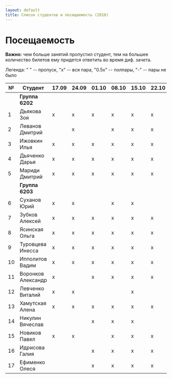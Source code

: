```yaml
---
layout: default
title: Список студентов и посещаемость (2010)
---
```


# Посещаемость

**Важно:** чем больше занятий пропустил студент, тем на большее количество билетов ему придется ответить во время диф. зачета.

Легенда: " " -- пропуск, "x" -- вся пара, "0.5x" -- полпары, "-" -- пары не было

|№ | Студент                   | 17.09 | 24.09 | 01.10 | 08.10 | 15.10 | 22.10 | 29.10 | 05.11 | 12.11 | 19.11 | 26.11 | 03.12 | 10.12 |
|--|---------------------------|-------|-------|-------|-------|-------|-------|-------|-------|-------|-------|-------|-------|-------|
|  | **Группа 6202**           |       |       |       |       |       |       |       |       |       |       |       |       |       |
|1 | Дьякова Зоя               |   x   |   x   |   x   |   x   |   x   |   x   |   x   |  --   |   x   |       |   x   |   x   |   x   |
|2 | Леванов Дмитрий           |       |   x   |       |   x   |   x   |   x   |   x   |  --   |   x   |       |   x   |   x   |       |
|3 | Ижовкин Илья              |   x   |   x   |   x   |   x   |   x   |   x   |   x   |  --   |   x   |   x   |   x   |   x   |   x   |
|4 | Дьяченко Дарья            |   x   |   x   |   x   |   x   |   x   |   x   |   x   |  --   |   x   |   x   |   x   |   x   |   x   |
|5 | Мариди Дмитрий            |   x   |   x   |   x   |   x   |   x   |   x   |   x   |  --   |   x   |   x   |   x   |       |   x   |
|  | **Группа 6203**           |       |       |       |       |       |       |       |  --   |       |       |       |       |       |
|6 | Суханов Юрий              |   x   |   x   |       |   x   |   x   |       |       |  --   |   x   |   x   |       |   x   |       |
|7 | Зубков Алексей            |   x   |   x   |   x   |   x   |   x   |   x   |   x   |  --   |       |   x   |   x   |       |       |
|8 | Ясинская Ольга            |   x   |   x   |   x   |   x   |   x   |   x   |   x   |  --   |   x   |   x   |   x   |   x   |   x   |
|9 | Туровцева Инесса          |   x   |   x   |   x   |   x   |   x   |   x   |   x   |  --   |       |   x   |   x   |   x   |   x   |
|10| Ипполитов Вадим           |   x   |   x   |   x   |   x   |   x   |   x   |   x   |  --   |   x   |   x   |   x   |   x   |   x   |
|11| Воронков Александр        |   x   |       |   x   |   x   |   x   |   x   |   x   |  --   |   x   |   x   |   x   |   x   |   x   |
|12| Левченко Виталий          |   x   |   x   |       |       |   x   |       |   x   |  --   |   x   |   x   |   x   |   x   |       |
|13| Хамутская Алена           |   x   |   x   |   x   |   x   |   x   |   x   |   x   |  --   |       |   x   |   x   |   x   |   x   |
|14| Никулин Вячеслав          |       |       |   x   |   x   |   x   |       |       |  --   |       |   x   |   x   |   x   |   x   |
|15| Новиков Павел             |   x   |   x   |       |   x   |   x   |   x   |       |  --   |   x   |       |       |       |   x   |
|16| Идрисова Галия            |       |       |   x   |   x   |   x   |   x   |   x   |  --   |   x   |       |   x   |       |       |
|17| Ефименко Олеся            |       |       |   x   |   x   |   x   |   x   |   x   |  --   |   x   |   x   |   x   |       |   x   |





